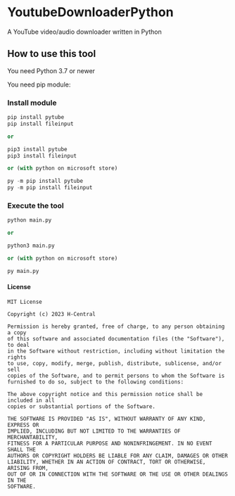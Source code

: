 # YoutubeDownloaderPython
A YouTube video/audio downloader written in Python

## How to use this tool
You need Python 3.7 or newer

You need pip module:
### Install module
```py
pip install pytube
pip install fileinput

or

pip3 install pytube
pip3 install fileinput

or (with python on microsoft store)

py -m pip install pytube
py -m pip install fileinput
```

### Execute the tool
```py
python main.py

or

python3 main.py

or (with python on microsoft store)

py main.py
```

#### License
```
MIT License

Copyright (c) 2023 H-Central

Permission is hereby granted, free of charge, to any person obtaining a copy
of this software and associated documentation files (the "Software"), to deal
in the Software without restriction, including without limitation the rights
to use, copy, modify, merge, publish, distribute, sublicense, and/or sell
copies of the Software, and to permit persons to whom the Software is
furnished to do so, subject to the following conditions:

The above copyright notice and this permission notice shall be included in all
copies or substantial portions of the Software.

THE SOFTWARE IS PROVIDED "AS IS", WITHOUT WARRANTY OF ANY KIND, EXPRESS OR
IMPLIED, INCLUDING BUT NOT LIMITED TO THE WARRANTIES OF MERCHANTABILITY,
FITNESS FOR A PARTICULAR PURPOSE AND NONINFRINGEMENT. IN NO EVENT SHALL THE
AUTHORS OR COPYRIGHT HOLDERS BE LIABLE FOR ANY CLAIM, DAMAGES OR OTHER
LIABILITY, WHETHER IN AN ACTION OF CONTRACT, TORT OR OTHERWISE, ARISING FROM,
OUT OF OR IN CONNECTION WITH THE SOFTWARE OR THE USE OR OTHER DEALINGS IN THE
SOFTWARE.
```
